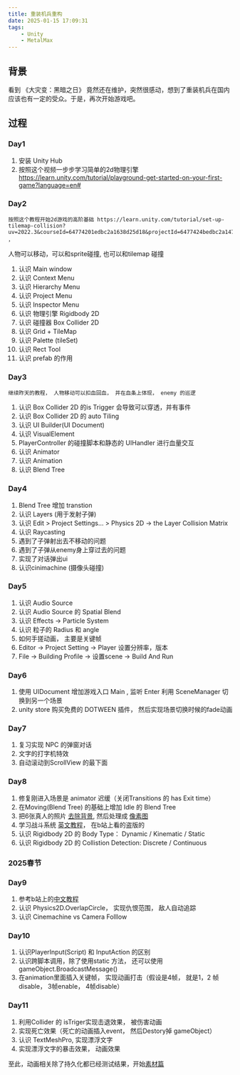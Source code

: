 ```yaml
---
title: 重装机兵重构
date: 2025-01-15 17:09:31
tags:
    - Unity
    - MetalMax
---
```



## 背景

看到 《大灾变：黑暗之日》 竟然还在维护，突然很感动，想到了重装机兵在国内应该也有一定的受众。于是，再次开始游戏吧。


## 过程

### Day1 

1. 安装 Unity Hub
2. 按照这个视频一步步学习简单的2d物理引擎 https://learn.unity.com/tutorial/playground-get-started-on-your-first-game?language=en#


### Day2

    按照这个教程开始2d游戏的高阶基础 https://learn.unity.com/tutorial/set-up-tilemap-collision?uv=2022.3&courseId=64774201edbc2a1638d25d18&projectId=6477424bedbc2a1473e5fce4# ，
人物可以移动，可以和sprite碰撞, 也可以和tilemap 碰撞


1. 认识 Main window
1. 认识 Context Menu
1. 认识 Hierarchy Menu
2. 认识 Project Menu
2. 认识 Inspector Menu
3. 认识 物理引擎 Rigidbody 2D
4. 认识 碰撞器 Box Collider 2D
5. 认识 Grid + TileMap
7. 认识 Palette (tileSet)
8. 认识 Rect Tool
9. 认识 prefab 的作用

### Day3

    继续昨天的教程， 人物移动可以扣血回血， 并在血条上体现， enemy 的巡逻

    
1. 认识 Box Collider 2D 的is Trigger 会导致可以穿透，并有事件
2. 认识 Box Collider 2D 的 auto Tiling
3. 认识 UI Builder(UI Document)
4. 认识 VisualElement
5. PlayerController 的碰撞脚本和静态的 UIHandler 进行血量交互
6. 认识 Animator
7. 认识 Animation 
8. 认识 Blend Tree


### Day4

1. Blend Tree 增加 transtion
2. 认识 Layers (用于发射子弹)
3. 认识 Edit > Project Settings… > Physics 2D -> the Layer Collision Matrix
4. 认识 Raycasting 
5. 遇到了子弹射出去不移动的问题
6. 遇到了子弹从enemy身上穿过去的问题
7. 实现了对话弹出ui
8. 认识cinimachine (摄像头碰撞)


### Day5

1. 认识 Audio Source
2. 认识 Audio Source 的 Spatial Blend
3. 认识 Effects -> Particle System
4. 认识 粒子的 Radius 和 angle
5. 如何手搓动画， 主要是关键帧
6. Editor -> Project Setting -> Player 设置分辨率，版本
7. File -> Building Profile -> 设置scene -> Build And Run



### Day6

1. 使用 UIDocument 增加游戏入口 Main , 监听 Enter 利用 SceneManager 切换到另一个场景
2. unity store 购买免费的 DOTWEEN 插件， 然后实现场景切换时候的fade动画 


### Day7

1. 复习实现 NPC 的弹窗对话
2. 文字的打字机特效
3. 自动滚动到ScrollView 的最下面



### Day8

1. 修复刚进入场景是 animator 迟缓（关闭Transitions 的 has Exit time）
2. 在Moving(Blend Tree) 的基础上增加 Idle 的 Blend Tree
3. 把6张真人的照片 [去除背景](https://www.remove.bg/zh/upload), 然后处理成 [像素图](https://giventofly.github.io/pixelit/)
4. 学习战斗系统 [英文教程](https://www.gamedev.tv/courses/unity-2d-rpg-combat)， 在b站上看的盗版的
5. 认识 Rigidbody 2D 的 Body Type： Dynamic / Kinematic / Static
6. 认识 Rigidbody 2D 的 Collistion Detection: Discrete / Continuous


### 2025春节

### Day9
1. 参考b站上的[中文教程](https://www.bilibili.com/video/BV1Xj411r7Mm/?spm_id_from=333.1391.0.0&vd_source=01c6ea83d355cf40740aaf091b3df38d)
2. 认识 Physics2D.OverlapCircle， 实现仇恨范围， 敌人自动追踪
3. 认识 Cinemachine vs Camera Folllow


### Day10
1. 认识PlayerInput(Script) 和 InputAction 的区别
2. 认识跨脚本调用，除了使用static 方法， 还可以使用 gameObject.BroadcastMessage()
3. 在animation里面插入关键帧， 实现动画打击（假设是4帧， 就是1，2 帧 disable， 3帧enable， 4帧disable）


### Day11

1. 利用Collider 的 isTriger实现击退效果， 被伤害动画
2. 实现死亡效果（死亡的动画插入event， 然后Destory掉 gameObject）
3. 认识 TextMeshPro, 实现漂浮文字
4. 实现漂浮文字的暴击效果， 动画效果


至此，动画相关除了持久化都已经测试结果，开始[素材篇](/2025/02/08/重装机兵重构2-素材篇/)